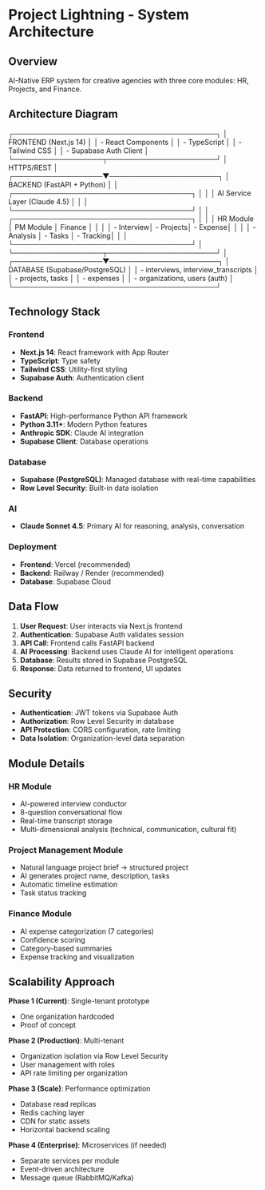 # Project Lightning - System Architecture

## Overview
AI-Native ERP system for creative agencies with three core modules: HR, Projects, and Finance.

## Architecture Diagram
┌─────────────────────────────────────────┐
│           FRONTEND (Next.js 14)         │
│  - React Components                     │
│  - TypeScript                           │
│  - Tailwind CSS                         │
│  - Supabase Auth Client                 │
└──────────────────┬──────────────────────┘
│ HTTPS/REST
│
┌──────────────────▼──────────────────────┐
│        BACKEND (FastAPI + Python)       │
│  ┌────────────────────────────────────┐ │
│  │   AI Service Layer (Claude 4.5)    │ │
│  └────────────────────────────────────┘ │
│  ┌────────────────────────────────────┐ │
│  │  HR Module  │  PM Module │ Finance │ │
│  │  - Interview│  - Projects│ - Expense│ │
│  │  - Analysis │  - Tasks   │ - Tracking│ │
│  └────────────────────────────────────┘ │
└──────────────────┬──────────────────────┘
│
┌──────────────────▼──────────────────────┐
│      DATABASE (Supabase/PostgreSQL)     │
│  - interviews, interview_transcripts    │
│  - projects, tasks                      │
│  - expenses                             │
│  - organizations, users (auth)          │
└─────────────────────────────────────────┘
## Technology Stack

### Frontend
- **Next.js 14**: React framework with App Router
- **TypeScript**: Type safety
- **Tailwind CSS**: Utility-first styling
- **Supabase Auth**: Authentication client

### Backend
- **FastAPI**: High-performance Python API framework
- **Python 3.11+**: Modern Python features
- **Anthropic SDK**: Claude AI integration
- **Supabase Client**: Database operations

### Database
- **Supabase (PostgreSQL)**: Managed database with real-time capabilities
- **Row Level Security**: Built-in data isolation

### AI
- **Claude Sonnet 4.5**: Primary AI for reasoning, analysis, conversation

### Deployment
- **Frontend**: Vercel (recommended)
- **Backend**: Railway / Render (recommended)
- **Database**: Supabase Cloud

## Data Flow

1. **User Request**: User interacts via Next.js frontend
2. **Authentication**: Supabase Auth validates session
3. **API Call**: Frontend calls FastAPI backend
4. **AI Processing**: Backend uses Claude AI for intelligent operations
5. **Database**: Results stored in Supabase PostgreSQL
6. **Response**: Data returned to frontend, UI updates

## Security

- **Authentication**: JWT tokens via Supabase Auth
- **Authorization**: Row Level Security in database
- **API Protection**: CORS configuration, rate limiting
- **Data Isolation**: Organization-level data separation

## Module Details

### HR Module
- AI-powered interview conductor
- 8-question conversational flow
- Real-time transcript storage
- Multi-dimensional analysis (technical, communication, cultural fit)

### Project Management Module
- Natural language project brief → structured project
- AI generates project name, description, tasks
- Automatic timeline estimation
- Task status tracking

### Finance Module
- AI expense categorization (7 categories)
- Confidence scoring
- Category-based summaries
- Expense tracking and visualization

## Scalability Approach

**Phase 1 (Current)**: Single-tenant prototype
- One organization hardcoded
- Proof of concept

**Phase 2 (Production)**: Multi-tenant
- Organization isolation via Row Level Security
- User management with roles
- API rate limiting per organization

**Phase 3 (Scale)**: Performance optimization
- Database read replicas
- Redis caching layer
- CDN for static assets
- Horizontal backend scaling

**Phase 4 (Enterprise)**: Microservices (if needed)
- Separate services per module
- Event-driven architecture
- Message queue (RabbitMQ/Kafka)